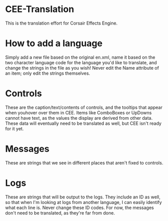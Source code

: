 # CEE-Translation
This is the translation effort for Corsair Effects Engine.

# How to add a language
Simply add a new file based on the original en.xml, name it based on the two character language code for the language you'd like to translate, and change the strings in the file as you wish!
Never edit the Name attribute of an item; only edit the strings themselves.

# Controls
These are the caption/text/contents of controls, and the tooltips that appear when youhover over them in CEE. Items like ComboBoxes or UpDowns cannot have text, as the values the display are derived from other data. These data will eventually need to be translated as well, but CEE isn't ready for it yet.

# Messages
These are strings that we see in different places that aren't fixed to controls.

# Logs
These are strings that will be output to the logs. They include an ID as well, so that when I'm looking at logs from another language, I can easily identify what each line is. Never change these ID codes. For now, the messages don't need to be translated, as they're far from done.
